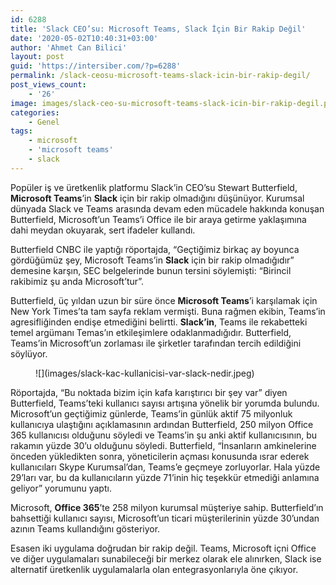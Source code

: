 ```yaml
---
id: 6288
title: 'Slack CEO’su: Microsoft Teams, Slack İçin Bir Rakip Değil'
date: '2020-05-02T10:40:31+03:00'
author: 'Ahmet Can Bilici'
layout: post
guid: 'https://intersiber.com/?p=6288'
permalink: /slack-ceosu-microsoft-teams-slack-icin-bir-rakip-degil/
post_views_count:
    - '26'
image: images/slack-ceo-su-microsoft-teams-slack-icin-bir-rakip-degil.png
categories:
    - Genel
tags:
    - microsoft
    - 'microsoft teams'
    - slack
---
```


Popüler iş ve üretkenlik platformu Slack’in CEO’su Stewart Butterfield, **Microsoft Teams**’in **Slack** için bir rakip olmadığını düşünüyor. Kurumsal dünyada Slack ve Teams arasında devam eden mücadele hakkında konuşan Butterfield, Microsoft’un Teams’i Office ile bir araya getirme yaklaşımına dahi meydan okuyarak, sert ifadeler kullandı.

Butterfield CNBC ile yaptığı röportajda, “Geçtiğimiz birkaç ay boyunca gördüğümüz şey, Microsoft Teams’in **Slack** için bir rakip olmadığıdır” demesine karşın, SEC belgelerinde bunun tersini söylemişti: “Birincil rakibimiz şu anda Microsoft’tur”.

Butterfield, üç yıldan uzun bir süre önce **Microsoft Teams**’i karşılamak için New York Times’ta tam sayfa reklam vermişti. Buna rağmen ekibin, Teams’in agresifliğinden endişe etmediğini belirtti. **Slack’in**, Teams ile rekabetteki temel argümanı Temas’ın etkileşimlere odaklanmadığıdır. Butterfield, Teams’in Microsoft’un zorlaması ile şirketler tarafından tercih edildiğini söylüyor.

<figure class="wp-block-image size-large">![](images/slack-kac-kullanicisi-var-slack-nedir.jpeg)</figure>Röportajda, “Bu noktada bizim için kafa karıştırıcı bir şey var” diyen Butterfield, Teams’teki kullanıcı sayısı artışına yönelik bir yorumda bulundu. Microsoft’un geçtiğimiz günlerde, Teams’in günlük aktif 75 milyonluk kullanıcıya ulaştığını açıklamasının ardından Butterfield, 250 milyon Office 365 kullanıcısı olduğunu söyledi ve Teams’in şu anki aktif kullanıcısının, bu rakamın yüzde 30’u olduğunu söyledi. Butterfield, “İnsanların amkinelerine önceden yükledikten sonra, yöneticilerin açması konusunda ısrar ederek kullanıcıları Skype Kurumsal’dan, Teams’e geçmeye zorluyorlar. Hala yüzde 29’ları var, bu da kullanıcıların yüzde 71’inin hiç teşekkür etmediği anlamına geliyor” yorumunu yaptı.

Microsoft, **Office 365**’te 258 milyon kurumsal müşteriye sahip. Butterfield’ın bahsettiği kullanıcı sayısı, Microsoft’un ticari müşterilerinin yüzde 30’undan azının Teams kullandığını gösteriyor.

Esasen iki uygulama doğrudan bir rakip değil. Teams, Microsoft içni Office ve diğer uygulamaları sunabileceği bir merkez olarak ele alınırken, Slack ise alternatif üretkenlik uygulamalarla olan entegrasyonlarıyla öne çıkıyor.
